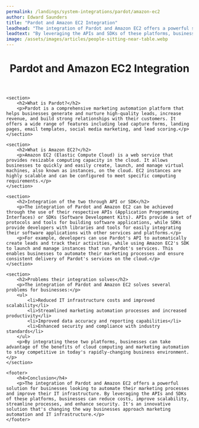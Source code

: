 ```yaml
---
permalink: /landings/system-integrations/pardot/amazon-ec2
author: Edward Saunders
title: "Pardot and Amazon EC2 Integration"
leadhead: "The integration of Pardot and Amazon EC2 offers a powerful solution for businesses looking to automate their marketing processes and improve their IT infrastructure"
leadtext: "By leveraging the APIs and SDKs of these platforms, businesses can reduce costs, improve scalability, streamline processes, and enhance security. It's an innovative solution that's changing the way businesses approach marketing automation and IT infrastructure."
image: /assets/images/articles/people-sitting-near-table.webp
---
```

<div class="arttext">	<header>
		<h1>Pardot and Amazon EC2 Integration</h1>
	</header>

	<section>
		<h2>What is Pardot?</h2>
		<p>Pardot is a comprehensive marketing automation platform that helps businesses generate and nurture high-quality leads, increase revenue, and build strong relationships with their customers. It offers a wide range of features including lead capture forms, landing pages, email templates, social media marketing, and lead scoring.</p>
	</section>

	<section>
		<h2>What is Amazon EC2?</h2>
		<p>Amazon EC2 (Elastic Compute Cloud) is a web service that provides resizable computing capacity in the cloud. It allows businesses to quickly and easily create, launch, and manage virtual machines, also known as instances, on the cloud. EC2 instances are highly scalable and can be configured to meet specific computing requirements.</p>
	</section>

	<section>
		<h2>Integration of the two through API or SDK</h2>
		<p>The integration of Pardot and Amazon EC2 can be achieved through the use of their respective APIs (Application Programming Interfaces) or SDKs (Software Development Kits). APIs provide a set of protocols and tools for building software applications, while SDKs provide developers with libraries and tools for easily integrating their software applications with other services and platforms.</p>
		<p>For example, developers can use Pardot's API to automatically create leads and track their activities, while using Amazon EC2's SDK to launch and manage instances that run Pardot's services. This enables businesses to automate their marketing processes and ensure consistent delivery of Pardot's services on the cloud.</p>
	</section>

	<section>
		<h2>Problems their integration solves</h2>
		<p>The integration of Pardot and Amazon EC2 solves several problems for businesses:</p>
		<ul>
			<li>Reduced IT infrastructure costs and improved scalability</li>
			<li>Streamlined marketing automation processes and increased productivity</li>
			<li>Improved data accuracy and reporting capabilities</li>
			<li>Enhanced security and compliance with industry standards</li>
		</ul>
		<p>By integrating these two platforms, businesses can take advantage of the benefits of cloud computing and marketing automation to stay competitive in today's rapidly-changing business environment.</p>
	</section>

	<footer>
		<h4>Conclusion</h4>
		<p>The integration of Pardot and Amazon EC2 offers a powerful solution for businesses looking to automate their marketing processes and improve their IT infrastructure. By leveraging the APIs and SDKs of these platforms, businesses can reduce costs, improve scalability, streamline processes, and enhance security. It's an innovative solution that's changing the way businesses approach marketing automation and IT infrastructure.</p>
	</footer>
</div>